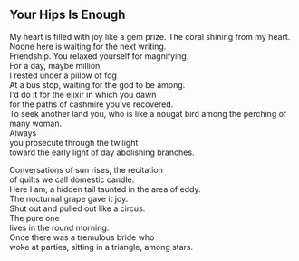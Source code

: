 Your Hips Is Enough
-------------------
My heart is filled with joy like a gem prize. The coral shining from my heart.  
Noone here is waiting for the next writing.  
Friendship. You relaxed yourself for magnifying.  
For a day, maybe million,  
I rested under a pillow of fog  
At a bus stop, waiting for the god to be among.  
I'd do it for the elixir in which you dawn  
for the paths of cashmire you've recovered.  
To seek another land you, who is like a nougat bird among the perching of many woman.  
Always  
you prosecute through the twilight  
toward the early light of day abolishing branches.  
  
Conversations of sun rises, the recitation  
of quilts we call domestic candle.  
Here I am, a hidden tail taunted in the area of eddy.  
The nocturnal grape gave it joy.  
Shut out and pulled out like a circus.  
The pure one  
lives in the round morning.  
Once there was a tremulous bride who  
woke at parties, sitting in a triangle, among stars.  
